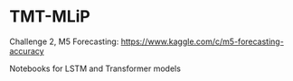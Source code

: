 # TMT-MLiP

Challenge 2, M5 Forecasting: https://www.kaggle.com/c/m5-forecasting-accuracy

Notebooks for LSTM and Transformer models
